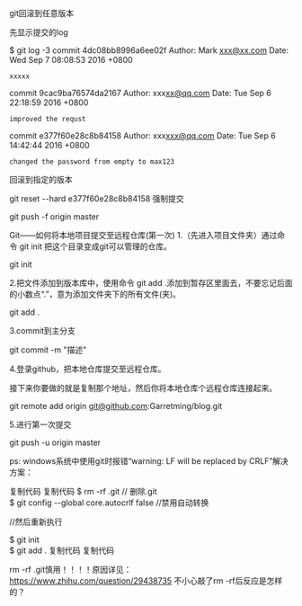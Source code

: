 git回滚到任意版本

先显示提交的log

$ git log -3
commit 4dc08bb8996a6ee02f
Author: Mark <xxx@xx.com>
Date:   Wed Sep 7 08:08:53 2016 +0800

    xxxxx

commit 9cac9ba76574da2167
Author: xxx<xx@qq.com>
Date:   Tue Sep 6 22:18:59 2016 +0800

    improved the requst

commit e377f60e28c8b84158
Author: xxx<xxx@qq.com>
Date:   Tue Sep 6 14:42:44 2016 +0800

    changed the password from empty to max123
回滚到指定的版本

git reset --hard e377f60e28c8b84158
强制提交

git push -f origin master



Git——如何将本地项目提交至远程仓库(第一次)
1.（先进入项目文件夹）通过命令 git init 把这个目录变成git可以管理的仓库。

git init
 
2.把文件添加到版本库中，使用命令 git add .添加到暂存区里面去，不要忘记后面的小数点“.”，意为添加文件夹下的所有文件(夹)。

git add .
 

3.commit到主分支

git commit -m "描述" 
 

4.登录github，把本地仓库提交至远程仓库。

接下来你要做的就是复制那个地址，然后你将本地仓库个远程仓库连接起来。

git remote add origin git@github.com:Garretming/blog.git  
 

5.进行第一次提交

git push -u origin master  
 

ps: windows系统中使用git时报错“warning: LF will be replaced by CRLF”解决方案：

复制代码
复制代码
$ rm -rf .git  // 删除.git  
$ git config --global core.autocrlf false  //禁用自动转换 

//然后重新执行

$ git init    
$ git add . 
复制代码
复制代码
 

rm -rf .git慎用！！！！原因详见：https://www.zhihu.com/question/29438735 不小心敲了rm -rf后反应是怎样的？